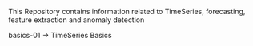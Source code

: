 This Repository contains information related to TimeSeries, forecasting, feature extraction and anomaly detection

basics-01 -> TimeSeries Basics